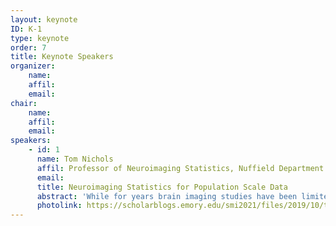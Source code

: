 ```yaml
---
layout: keynote
ID: K-1
type: keynote
order: 7
title: Keynote Speakers
organizer:
    name: 
    affil: 
    email: 
chair:
    name: 
    affil: 
    email: 
speakers:
    - id: 1
      name: Tom Nichols
      affil: Professor of Neuroimaging Statistics, Nuffield Department of Population Health, University of Oxford
      email:
      title: Neuroimaging Statistics for Population Scale Data
      abstract: 'While for years brain imaging studies have been limited to 2-digit sample sizes, with the advent of projects like the UK Biobank and Adolescent Brain Cognitive Development (ABCD) have made 5-digit sample sizes a reality. I will present two case studies of work that has been motivated or facilitated by such large scale projects.  First, I''ll discuss the problem of valid single-subject inference for fMRI connectomes.  Large portions of neuroimaging research today depends on connectivity matrices derived from Pearson's correlation between 100''s brain regions converted to Z-scores via Fisher''s transformation.  It is generally not appreciated that the variance of Fisher''s-transformed correlation depends not only on the distinct autocorrelation within each time series but also the lagged cross-correlation.  I will describe a practical solution (developed with Soroosh Afyouni) to obtain unbiased estimates of the variance Fisher''s-transformed correlations, and review validation conducted on large-scale datasets that demonstrates the dramatic impact of incorrectly ignoring cross-correlations.  Second, I pick up the issue of cluster inference for population scale data.  With Armin Schwartzman''s group we have been developing methods that account for spatial uncertainty in clusters.  For thresholded maps of either the sample mean or Cohen''s d, we produce inner and outer confidence sets for observed clusters, controlling an image-wide confidence level.  When 5-digit sample-sizes make the entire brain significant, these methods will be essential for precisely characterising the spatial uncertainty in the localisation of effects.  I will review the theory of these methods and demonstrate them on real task fMRI data.'
      photolink: https://scholarblogs.emory.edu/smi2021/files/2019/10/tomnichols-300x300.png 
---
```

